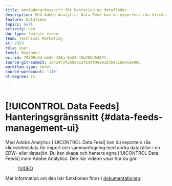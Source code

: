 ```yaml
---
title: Användargränssnitt för hantering av dataflöden
description: Med Adobe Analytics Data Feed kan du exportera råa klickströmsdata för att importera och sammanfoga dem med andra datakällor i en EDW- eller datasjön. Du kan skapa och hantera dina egna dataflöden inom Adobe Analytics. Den här videon visar hur du gör.
feature: Datafeeds
topics: null
activity: use
doc-type: feature video
team: Technical Marketing
kt: 2353
role: User
level: Beginner
exl-id: 79599c6d-eb3e-438a-8e24-45b286d54071
source-git-commit: 32424f3f2b05952fe4df9ea91dcbe51684cee905
workflow-type: tm+mt
source-wordcount: '110'
ht-degree: 1%

---
```


# [!UICONTROL Data Feeds] Hanteringsgränssnitt {#data-feeds-management-ui}

Med Adobe Analytics [!UICONTROL Data Feed] kan du exportera råa klickströmsdata för import och sammanfogning med andra datakällor i en EDW- eller datasjön. Du kan skapa och hantera egna [!UICONTROL Data Feeds] inom Adobe Analytics. Den här videon visar hur du gör.

>[!VIDEO](https://video.tv.adobe.com/v/25452/?quality=12)

Mer information om den här funktionen finns i [dokumentationen](https://marketing.adobe.com/resources/help/en_US/reference/analytics-data-feed.html).
